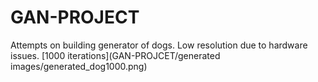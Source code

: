# GAN-PROJECT
Attempts on building generator of dogs. Low resolution due to hardware issues.
[1000 iterations](GAN-PROJCET/generated images/generated_dog1000.png)


